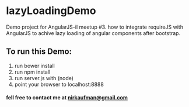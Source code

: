 lazyLoadingDemo
===============

Demo project for AngularJS-il meetup #3.
how to integrate requireJS with AngularJS
to achive lazy loading of angular components after bootstrap.


To run this Demo:
-----------------

1. run bower install
2. run npm install
3. run server.js with (node)
4. point your browser to localhost:8888

#### fell free to contact me at [nirkaufman@gmail.com](http://example.net/)
